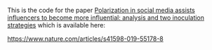 This is the code for the paper [Polarization in social media assists influencers to become more influential: analysis and two inoculation strategies](https://www.nature.com/articles/s41598-019-55178-8) which is available here:

https://www.nature.com/articles/s41598-019-55178-8
